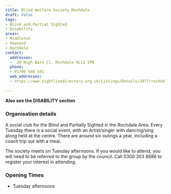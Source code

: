 ```yaml
---
title: Blind Welfare Society Rochdale
draft: False
tags:
- Blind and Partial Sighted
- Disability
areas:
- Middleton
- Heywood
- Rochdale
contact:
  addresses:
  -  20 High Barn Cl, Rochdale OL11 3PN
  phone:
  - 01706 646 501
  web_addresses:
  - https://www.sightlinedirectory.org.uk/Listings/Details/2977/rochdale-and-district-blind-welfare-society
  
---
```

**Also see the DISABILITY section**

### Organisation details
A social club for the Blind and Partially Sighted in the Rochdale Area. Every Tuesday there is a social event, with an Artist/singer with dancing/sing along held at the centre. There are around six outings a year, including a coach trip out with a meal.

The society meets on Tuesday afternoons. If you would like to attend, you will need to be referred to the group by the council. Call 0300 303 8886 to register your interest in attending.

### Opening Times
* Tuesday afternoons

